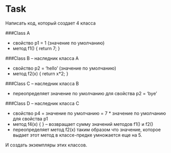 Task
===
Написать код, который создает 4 класса

###Class A
   * свойство p1 = 1 (значение по умолчанию)
   * метод f1() { return 7; }

###Class B – наследник класса A
   * свойство p2 = ‘hello’ (значение по умолчанию)
   * метод f2(x) { return x*2; }

###Class С – наследник класса  B
   * переопределяет значение по умолчанию для свойства p2 = ‘bye’

###Class D – наследник класса C
   * свойство p4 = значение по умолчанию = 7 * значение по умолчанию для свойства p1
   * метод f4(x) { } – возвращает сумму значений методов f1() и  f2()
   * переопределяет метод f2(x) таким образом что значение, которое выдает этот метод в классе-предке умножается еще на 5.

И создать экземпляры этих классов.
